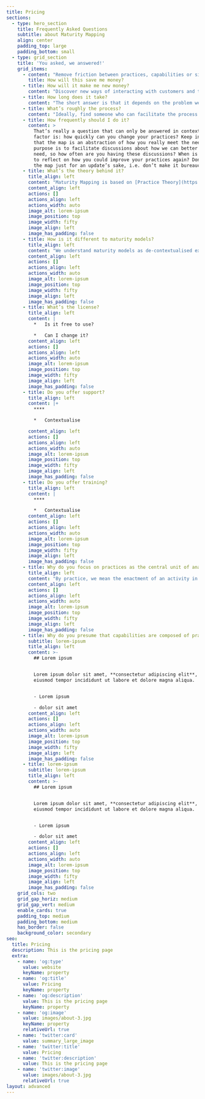 ```yaml
---
title: Pricing
sections:
  - type: hero_section
    title: Frequently Asked Questions
    subtitle: about Maturity Mapping
    align: center
    padding_top: large
    padding_bottom: small
  - type: grid_section
    title: 'You asked, we answered!'
    grid_items:
      - content: "Remove friction between practices, capabilities or silos of practice (e.g. departments, teams, experts within teams) by highlighting misalignments in how the work is configured.\n\nShorten the time to embed new technologies and ways of working by pointing out what practices have to change and how.\_\n\nFacilitate most organisational change and ensure that the effort is spent effectively by locating where to focus the change effort.\_\n\nInform and support attempts of reorganisation by suggesting how to change the arrangements of practices to deliver the desired outcome.\_\_\n"
        title: How will this save me money?
      - title: How will it make me new money?
        content: "Discover new ways of interacting with customers and the wider environment in which the organisation operates by locating friction between practices and/or capabilities in meeting these needs.\_\_\n\nAllow emergence of new capabilities by setting direction (e.g. articulating a new yet unmet need, i.e. new meaning) and using Maturity Mapping to play through new combinations of existing practices and capabilities to meet that need. In combination with carrying out experiments, this is a deliberate form of exaptation (and making exapting a practice in itself). \_ \n"
      - title: How long does it take?
        content: "The short answer is that it depends on the problem we are trying to solve. Maturity Mapping can be scaled to fit the desired size.\_\n\nA single half day mapping session with a small team around a focused problem can produce new insights and options for improvement. To map the capabilities in an agile software team usually requires 3 workshops of 2-3 hours each when facilitated by a Maturity Mapping expert, plus maybe half a day for the analysis and clean up of the artefacts, if that is desirable.\_\n\nInvestigating the problems in cloud adoption for an operational team serving 8 product teams (i.e. 9 teams of various sizes) can be done in a month. Including experiments into the time frame of the mapping exercise can stretch this to 6-7 weeks of work carried out over a period of 3-4 months (depending on the time it takes to carry out the experiments), with most of the facilitated workshops happening in the 1st half.\_\n\nFor any multi-team engagement, time with the leadership will be required as well, up front to scope and plan the engagement, during the actual mapping activity to reframe some of the scope of the engagement based on the feedback from early mapping sessions and at the end to reflect on what was discovered and how to apply it going forward. Again, these need to be facilitated workshops, so add 2-4 weeks for that. \n"
      - title: What’s roughly the process?
        content: "Ideally, find someone who can facilitate the process who is not part of the organisation (or organisations) in which you are mapping. This is to minimise bias in the facilitation itself.\_\n\nStart by having a good problem statement (or statements) to frame the scope of the exercise, what needs are to be explored and know who has those needs (because you should consult them when validating if improvements were achieved). If possible, you should capture some hypotheses around what you expect to observe on the maps you intend to make.\_\n\nWe suggest starting with collecting the practices that are performed to meet that need on practice cards. Depending on the problem, you might want to add specific attributes for these practices, but make sure you keep the three core attributes (Meaning, Material, How to do it well).\_\n\nThen place the practices on the map and connect them, they should build a network. If you get a linear, or close to linear, connection of practices, you are likely to have missed important aspects of how the need is met. You might need to observe how the work is getting done to discover these. You want to make all practices that are needed to meet the need visible. \n"
      - title: How frequently should I do it?
        content: >
          That’s really a question that can only be answered in context. A first
          factor is: how quickly can you change your practices? Keep in mind
          that the map is an abstraction of how you really meet the need and its
          purpose is to facilitate discussions about how we can better meet that
          need, so how often are you having these discussions? When is it useful
          to reflect on how you could improve your practices again? Don’t update
          the map just for an update’s sake, i.e. don’t make it bureaucratic. 
      - title: What’s the theory behind it?
        title_align: left
        content: "Maturity Mapping is based on [Practice Theory](https://en.wikipedia.org/wiki/Practice_theory) and uses [Simon Wardley’s mapping technique](https://blog.gardeviance.org/2016/07/what-makes-map.html) as its main visualisation method. We were specifically inspired by [Social Practice theory](https://www.research.lancs.ac.uk/portal/en/publications/the-dynamics-of-social-practice-everyday-life-and-how-it-changes\\(6ba37d6d-5a7a-4f02-b7b1-e734ab36ff0c\\)/export.html). It sits within the domain of socio-technical research and analysis and has been influenced by Design (the academic type, as well as some other applications of Design), but we do not claim to be Designers. It has grown out of our own practice as organisational coaches and consultants. We use models from complexity and network research to inform experiments, e.g. [Cynefin](https://cynefin.io/index.php/Main_Page).\n\nUsing the lens of practice theory, we could say that Wardley Mapping has a bias for the *material*, for the “thingness” of what is being mapped and Maturity Mapping has bias for *doing*, the socio-material enactments that enable the things. As Maturity Mapping evolves, we expect that deviation to become more articulate. We are relying on Simon’s technique because we have not (yet) found a better visualisation for maturing practices.\n\nSocial Practice Theory aims to describe a practice by inspecting three elements:\n\n*   Meaning\n\n*   Material\n\n*   Competences\n\nBy *Meaning*\\* \\*\\*\\*we mean to inspect why we are performing the practice. What is its purpose? What outcome does it aim to achieve? What value does it have for practitioners, but also what value does it add to the organisation, its stakeholders and customers.\_\n\nUnder *Material*\\* \\*\\*\\*we mean any physical (and sometimes even meta-physcial) material that is necessary to perform a practice. A practice is performed in a physical space at specific times as an interaction with material (e.g. technology).\_\n\nWith *Competences* we mean any kind of knowledge, *knowing of*, as well as *knowing how*, that is necessary to perform the practice. This includes skills, knowledge of reference systems, categorisations, policies, domain knowledge, social knowledge etc.\_\n\nWhen capturing practice cards, we usually focus on these core elements to the extent that the information is or could be relevant to the problem we explore. Friction can then be observed when either \\*Meanings, Materials \\*or *Competences* (or, of course, a combination thereof) between connected practices do not align. The information from the cards will inform the discussion of how better alignment could be found between those practitioners.\_\_\_\n\nOn the practice card, we decided to replace asking explicitly for competences by asking for “Doing it well’. Answering the question allows us to think about positioning the practice on the Evolution axis as well as implicitly asking for competences.\_\n\nWe often can also describe capabilities with these three elements, which can help understand friction between capabilities. There is a somewhat fractal nature to the lens of practice. We can configure practices into capabilities and practices themselves can often be seen as configurations of smaller practices (e.g. tacit practices or routinized behaviours). Capabilities can then be seen as a higher order system emerging from integrated practices, where their meaning will be different, sometimes transformatively so, but the materials and most required competences will be the same as in the underlying practices.\_\n\nRegarding Simon’s mapping technique, we believe that Maturity Maps are Wardley Maps, i.e. satisfy his criteria for a map, but what we’re mapping is informed by practice theory, i.e. we are taking a different approach than Simon suggests for practices.\_\n\nUsing the lens of practice theory, we could say that Wardley Mapping has a bias for the *material*, for the “thingness” of what is being mapped and Maturity Mapping has bias for *doing*, the socio-material enactments that enable the things. As Maturity Mapping evolves, we expect that deviation to become more articulate. We are relying on Simon’s technique because we have not (yet) found a better visualisation for maturing practices. \n"
        content_align: left
        actions: []
        actions_align: left
        actions_width: auto
        image_alt: lorem-ipsum
        image_position: top
        image_width: fifty
        image_align: left
        image_has_padding: false
      - title: How is it different to maturity models?
        title_align: left
        content: "We understand maturity models as de-contextualised experiences, they are context-free. I.e. the practitioners who create a maturity model are trying to capture the essence of their experience in a way that transcendences the specific contexts in which their experience was gained for the purpose to inform better practice in contexts of those who apply the maturity model. This requires people who want to apply a maturity model to re-contextualise the model to fit the specific environment they’re in.\_\n\nIn our experience, having learned and applied many maturity models (and keep in mind, not all maturity models self-declare as such), one characteristic seems to be always experienced: the ability to re-contextualise the model matters more for a successful application than the depth of expertise in the model. We also often notice that the recontextualisation changes at least some of the model’s assumptions about maturity, because context always matters when we inspect socio-technical dynamics. Therefore some aspects of context that are assumed to be shared by the model are in fact not shared by the context in which it is applied. Also, in context, practices are connected to practices outside of a (context-free) maturity model and those practices influence the maturity of a practice.\_\n\nFrom that perspective, Maturity Mapping is a meta-model, i.e. it is a way in which you can describe AND contextualise any practice-based maturity model. A key difference in Maturity Mapping is that we claim that “better” is only a valid judgement if confirmed by those whose needs we are trying to satisfy by performing the practice and that only practitioners in the context of which we are mapping can make meaningful statements about what is mature or what is not. Maturity mapping will surface faster how any maturity model has to be changed to fit a context than discovering so from failures experienced by practice.\_\n\nThe main difference then to a maturity model is that Maturity Mapping gives you a model that is tailored to your context. It does not even require you to start with an existing maturity model, you can build your own based on your own experience and understanding and it can evolve using the feedback from your efforts of implementing the model.\_\n"
        content_align: left
        actions: []
        actions_align: left
        actions_width: auto
        image_alt: lorem-ipsum
        image_position: top
        image_width: fifty
        image_align: left
        image_has_padding: false
      - title: What’s the license?
        title_align: left
        content: |
          *   Is it free to use?

          *   Can I change it?
        content_align: left
        actions: []
        actions_align: left
        actions_width: auto
        image_alt: lorem-ipsum
        image_position: top
        image_width: fifty
        image_align: left
        image_has_padding: false
      - title: Do you offer support?
        title_align: left
        content: |+
          ****

          *   Contextualise

        content_align: left
        actions: []
        actions_align: left
        actions_width: auto
        image_alt: lorem-ipsum
        image_position: top
        image_width: fifty
        image_align: left
        image_has_padding: false
      - title: Do you offer training?
        title_align: left
        content: |
          ****

          *   Contextualise
        content_align: left
        actions: []
        actions_align: left
        actions_width: auto
        image_alt: lorem-ipsum
        image_position: top
        image_width: fifty
        image_align: left
        image_has_padding: false
      - title: Why do you focus on practices as the central unit of analysis?
        title_align: left
        content: "By practice, we mean the enactment of an activity in which the practitioner integrates material (e.g. technology) in interactions with other people in a reproducible and recognisable way. Practices have to be socially shared and can be collectively improved.\_\n\nGiven some technical tools and some people we intend to work with, we can produce a broad range of outcomes. It is by performing specific integrations that we achieve specific outcomes and it is by performing these repeatedly and recognisably to reproduce specific outcomes that we can observe such a specific integration as a practice.\_\n\n“*A bad system will beat a good person every time.*” - W. Edwards Deming\_\n\nHow we make the system, in which the work takes place, better is at the center of an ever increasing number of methods. Traditional and popular theories of change overwhelmingly depend on viewing behaviour as a matter of individual choice, routinely linked to personal attitudes (e.g. mindset), influenced by ‘driving’ factors (e.g. policies, company culture, economic and other constraints). This conceptualization of the work misses the extent to which the details, in how we do the work, are anchored in and constitutive of practice.\_\n\n*“Practices constitute and sustain the complex dynamic systems in which they are located and explain the remarkable stability and resistance to change in many everyday activities. Changes in systems happen if the practices that structure the routines and rhythms of our lives evolve.”* (Warde, A., Meier, P. S., & Holmes, J. 2017)\_\n\n“*The performance of a system depends on how its parts fit together, not how they act separately.*” - Russell L. Ackoff ([video](https://www.youtube.com/watch?v=OqEeIG8aPPk))\n\nBy visualising work as a network with practices as the constituent parts, we’re focusing on interactions, how the practices fit together, through a socio-technical lens.\_\n\nTo understand a practice, we have to enquire its meaning - why are we enacting the practice, the materials we need (technology, infrastructure, facilities, etc.) and the competences we have to exhibit (skills, timeliness, knowledge, etc.) when performing the practice. We then understand how practices fit together by observing how these elements align across connected practices.\_\_\n\n*“In this analysis, individuals feature as the carriers or hosts of a practice. This is a radical departure from more conventional approaches in which understandings, know-how, meanings and purposes are taken to be personal attributes.”*\n\n(Shove, Elizabeth; Pantzar, Mika; Watson, Matt. 2012)\n\nFocusing on practice allows us to analyse the work without having to speculate about the inner lives of practitioners. Furthermore, the expert of a practice has to be a practitioner, so analysis can not be done for or about the practitioners, but has to be done **with** them.\_\n\nWhile people who benefit from the practice can make judgments on the value it produces, it requires experience in the practice to understand how it, or its integration with other practices, can be improved. Yes, some competences are shared over a large number of contexts, including the competences in using certain materials and technology, but a practice in use in company A will show some variation from a similar practice in company B. When we want to improve how well practices fit together, strengthening the coherence within a capability, then those differences often matter more than what we usually attribute as the common characteristics of the generally known practice.\_\n\nThis means it would be wasteful to articulate ideas for improvements for a given context without basing these on the expertise and experience of practitioners in that context. By focusing on practices as the unit of analysis we articulate change as a reconfiguration of a set of practices, which requires a collective effort and failure can no longer be seen as caused by an individual.\_\n\nFurther reading:\_\n\n[The Dynamics of Social Practice - Everyday Life and how it Changes](https://www.research.lancs.ac.uk/portal/en/publications/the-dynamics-of-social-practice-everyday-life-and-how-it-changes\\(6ba37d6d-5a7a-4f02-b7b1-e734ab36ff0c\\)/export.html)\n\n[Shove, Elizabeth; Pantzar, Mika; Watson, Matt. 2012](https://www.research.lancs.ac.uk/portal/en/publications/the-dynamics-of-social-practice-everyday-life-and-how-it-changes\\(6ba37d6d-5a7a-4f02-b7b1-e734ab36ff0c\\)/export.html)\n"
        content_align: left
        actions: []
        actions_align: left
        actions_width: auto
        image_alt: lorem-ipsum
        image_position: top
        image_width: fifty
        image_align: left
        image_has_padding: false
      - title: Why do you presume that capabilities are composed of practices?
        subtitle: lorem-ipsum
        title_align: left
        content: >-
          ## Lorem ipsum


          Lorem ipsum dolor sit amet, **consectetur adipiscing elit**, sed do
          eiusmod tempor incididunt ut labore et dolore magna aliqua.


          - Lorem ipsum

          - dolor sit amet
        content_align: left
        actions: []
        actions_align: left
        actions_width: auto
        image_alt: lorem-ipsum
        image_position: top
        image_width: fifty
        image_align: left
        image_has_padding: false
      - title: lorem-ipsum
        subtitle: lorem-ipsum
        title_align: left
        content: >-
          ## Lorem ipsum


          Lorem ipsum dolor sit amet, **consectetur adipiscing elit**, sed do
          eiusmod tempor incididunt ut labore et dolore magna aliqua.


          - Lorem ipsum

          - dolor sit amet
        content_align: left
        actions: []
        actions_align: left
        actions_width: auto
        image_alt: lorem-ipsum
        image_position: top
        image_width: fifty
        image_align: left
        image_has_padding: false
    grid_cols: two
    grid_gap_horiz: medium
    grid_gap_vert: medium
    enable_cards: true
    padding_top: medium
    padding_bottom: medium
    has_border: false
    background_color: secondary
seo:
  title: Pricing
  description: This is the pricing page
  extra:
    - name: 'og:type'
      value: website
      keyName: property
    - name: 'og:title'
      value: Pricing
      keyName: property
    - name: 'og:description'
      value: This is the pricing page
      keyName: property
    - name: 'og:image'
      value: images/about-3.jpg
      keyName: property
      relativeUrl: true
    - name: 'twitter:card'
      value: summary_large_image
    - name: 'twitter:title'
      value: Pricing
    - name: 'twitter:description'
      value: This is the pricing page
    - name: 'twitter:image'
      value: images/about-3.jpg
      relativeUrl: true
layout: advanced
---
```

